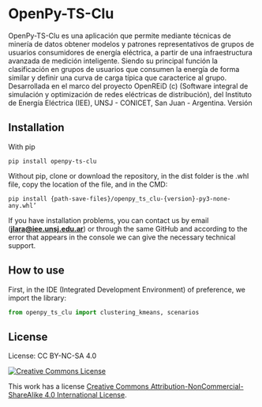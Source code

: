 OpenPy-TS-Clu
===========================================
OpenPy-TS-Clu es una aplicación que permite mediante técnicas de minería de datos obtener modelos y patrones representativos de grupos de usuarios
consumidores de energía eléctrica, a partir de una infraestructura avanzada de medición inteligente.
Siendo su principal función la clasificación en grupos de usuarios que consumen la energía de forma similar
y definir una curva de carga típica que caracterice al grupo. Desarrollada en el marco del proyecto
OpenREiD (c) (Software integral de simulación y optimización de redes eléctricas de distribución), del
Instituto de Energía Eléctrica (IEE), UNSJ - CONICET, San Juan - Argentina.
Versión
## Installation

With pip

``pip install openpy-ts-clu``

Without pip, clone or download the repository, in the dist folder is the .whl file, copy the location of the file, and in the CMD:

``pip install {path-save-files}/openpy_ts_clu-{version}-py3-none-any.whl’``

<div id='id2'/>

If you have installation problems, you can contact us by email (**jlara@iee.unsj.edu.ar**) or through the same GitHub and according to the error that appears in the console we can give the necessary technical support.

## How to use  <a name="id1"></a>

First, in the IDE (Integrated Development Environment) of preference, we import the library:

```Python
from openpy_ts_clu import clustering_kmeans, scenarios
```

## License

License: CC BY-NC-SA 4.0

<a rel="license" href="http://creativecommons.org/licenses/by-nc-sa/4.0/"><img alt="Creative Commons License" style="border-width:0" src="https://i.creativecommons.org/l/by-nc-sa/4.0/88x31.png" /></a><br />

This work has a license <a rel="license" href="http://creativecommons.org/licenses/by-nc-sa/4.0/">Creative Commons Attribution-NonCommercial-ShareAlike 4.0 International License</a>.
